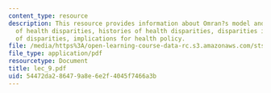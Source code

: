 ```yaml
---
content_type: resource
description: This resource provides information about Omran?s model and the subtleties
  of health disparities, histories of health disparities, disparities in 2005, cause
  of disparities, implications for health policy.
file: /media/https%3A/open-learning-course-data-rc.s3.amazonaws.com/sts-005-disease-and-society-in-america-fall-2005/54472da286479a8e6e2f4045f7466a3b_lec_9.pdf
file_type: application/pdf
resourcetype: Document
title: lec_9.pdf
uid: 54472da2-8647-9a8e-6e2f-4045f7466a3b
---
```

